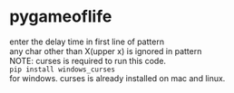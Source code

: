 # pygameoflife
enter the delay time in first line of pattern  
any char other than X(upper x) is ignored in pattern  
NOTE: curses is required to run this code.  
  ```pip install windows_curses```  
  for windows. curses is already installed on mac and linux.

